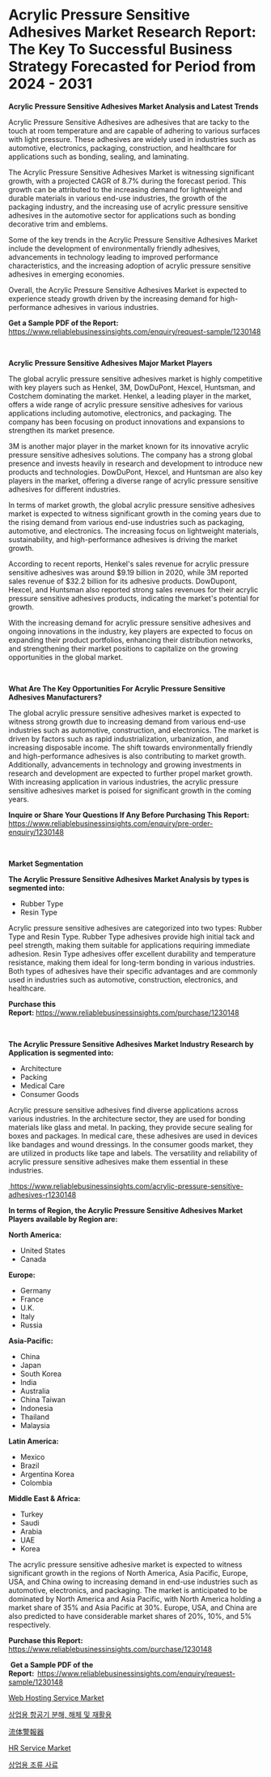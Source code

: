 <p><h1>Acrylic Pressure Sensitive Adhesives Market Research Report: The Key To Successful Business Strategy Forecasted for Period from 2024 - 2031</h1></p><p><strong>Acrylic Pressure Sensitive Adhesives Market Analysis and Latest Trends</strong></p>
<p><p>Acrylic Pressure Sensitive Adhesives are adhesives that are tacky to the touch at room temperature and are capable of adhering to various surfaces with light pressure. These adhesives are widely used in industries such as automotive, electronics, packaging, construction, and healthcare for applications such as bonding, sealing, and laminating.</p><p>The Acrylic Pressure Sensitive Adhesives Market is witnessing significant growth, with a projected CAGR of 8.7% during the forecast period. This growth can be attributed to the increasing demand for lightweight and durable materials in various end-use industries, the growth of the packaging industry, and the increasing use of acrylic pressure sensitive adhesives in the automotive sector for applications such as bonding decorative trim and emblems.</p><p>Some of the key trends in the Acrylic Pressure Sensitive Adhesives Market include the development of environmentally friendly adhesives, advancements in technology leading to improved performance characteristics, and the increasing adoption of acrylic pressure sensitive adhesives in emerging economies.</p><p>Overall, the Acrylic Pressure Sensitive Adhesives Market is expected to experience steady growth driven by the increasing demand for high-performance adhesives in various industries.</p></p>
<p><strong>Get a Sample PDF of the Report:&nbsp;</strong> <a href="https://www.reliablebusinessinsights.com/enquiry/request-sample/1230148">https://www.reliablebusinessinsights.com/enquiry/request-sample/1230148</a></p>
<p>&nbsp;</p>
<p><strong>Acrylic Pressure Sensitive Adhesives Major Market Players</strong></p>
<p><p>The global acrylic pressure sensitive adhesives market is highly competitive with key players such as Henkel, 3M, DowDuPont, Hexcel, Huntsman, and Costchem dominating the market. Henkel, a leading player in the market, offers a wide range of acrylic pressure sensitive adhesives for various applications including automotive, electronics, and packaging. The company has been focusing on product innovations and expansions to strengthen its market presence.</p><p>3M is another major player in the market known for its innovative acrylic pressure sensitive adhesives solutions. The company has a strong global presence and invests heavily in research and development to introduce new products and technologies. DowDuPont, Hexcel, and Huntsman are also key players in the market, offering a diverse range of acrylic pressure sensitive adhesives for different industries.</p><p>In terms of market growth, the global acrylic pressure sensitive adhesives market is expected to witness significant growth in the coming years due to the rising demand from various end-use industries such as packaging, automotive, and electronics. The increasing focus on lightweight materials, sustainability, and high-performance adhesives is driving the market growth.</p><p>According to recent reports, Henkel's sales revenue for acrylic pressure sensitive adhesives was around $9.19 billion in 2020, while 3M reported sales revenue of $32.2 billion for its adhesive products. DowDupont, Hexcel, and Huntsman also reported strong sales revenues for their acrylic pressure sensitive adhesives products, indicating the market's potential for growth.</p><p>With the increasing demand for acrylic pressure sensitive adhesives and ongoing innovations in the industry, key players are expected to focus on expanding their product portfolios, enhancing their distribution networks, and strengthening their market positions to capitalize on the growing opportunities in the global market.</p></p>
<p>&nbsp;</p>
<p><strong>What Are The Key Opportunities For Acrylic Pressure Sensitive Adhesives Manufacturers?</strong></p>
<p><p>The global acrylic pressure sensitive adhesives market is expected to witness strong growth due to increasing demand from various end-use industries such as automotive, construction, and electronics. The market is driven by factors such as rapid industrialization, urbanization, and increasing disposable income. The shift towards environmentally friendly and high-performance adhesives is also contributing to market growth. Additionally, advancements in technology and growing investments in research and development are expected to further propel market growth. With increasing application in various industries, the acrylic pressure sensitive adhesives market is poised for significant growth in the coming years.</p></p>
<p><strong>Inquire or Share Your Questions If Any Before Purchasing This Report:</strong> <a href="https://www.reliablebusinessinsights.com/enquiry/pre-order-enquiry/1230148">https://www.reliablebusinessinsights.com/enquiry/pre-order-enquiry/1230148</a></p>
<p>&nbsp;</p>
<p><strong>Market Segmentation</strong></p>
<p><strong>The Acrylic Pressure Sensitive Adhesives Market Analysis by types is segmented into:</strong></p>
<p><ul><li>Rubber Type</li><li>Resin Type</li></ul></p>
<p><p>Acrylic pressure sensitive adhesives are categorized into two types: Rubber Type and Resin Type. Rubber Type adhesives provide high initial tack and peel strength, making them suitable for applications requiring immediate adhesion. Resin Type adhesives offer excellent durability and temperature resistance, making them ideal for long-term bonding in various industries. Both types of adhesives have their specific advantages and are commonly used in industries such as automotive, construction, electronics, and healthcare.</p></p>
<p><strong>Purchase this Report:&nbsp;</strong><a href="https://www.reliablebusinessinsights.com/purchase/1230148">https://www.reliablebusinessinsights.com/purchase/1230148</a></p>
<p>&nbsp;</p>
<p><strong>The Acrylic Pressure Sensitive Adhesives Market Industry Research by Application is segmented into:</strong></p>
<p><ul><li>Architecture</li><li>Packing</li><li>Medical Care</li><li>Consumer Goods</li></ul></p>
<p><p>Acrylic pressure sensitive adhesives find diverse applications across various industries. In the architecture sector, they are used for bonding materials like glass and metal. In packing, they provide secure sealing for boxes and packages. In medical care, these adhesives are used in devices like bandages and wound dressings. In the consumer goods market, they are utilized in products like tape and labels. The versatility and reliability of acrylic pressure sensitive adhesives make them essential in these industries.</p></p>
<p><a href="https://www.reliablebusinessinsights.com/acrylic-pressure-sensitive-adhesives-r1230148">&nbsp;https://www.reliablebusinessinsights.com/acrylic-pressure-sensitive-adhesives-r1230148</a></p>
<p><strong>In terms of Region, the Acrylic Pressure Sensitive Adhesives Market Players available by Region are:</strong></p>
<p>
    <p> <strong> North America: </strong>
        <ul>
            <li>United States</li>
            <li>Canada</li>
        </ul>
        </p> 
    <p> <strong> Europe: </strong>
        <ul>
            <li>Germany</li>
            <li>France</li>
            <li>U.K.</li>
            <li>Italy</li>
            <li>Russia</li>
        </ul>
        </p> 
    <p> <strong> Asia-Pacific: </strong>
        <ul>
            <li>China</li>
            <li>Japan</li>
            <li>South Korea</li>
            <li>India</li>
            <li>Australia</li>
            <li>China Taiwan</li>
            <li>Indonesia</li>
            <li>Thailand</li>
            <li>Malaysia</li>
        </ul>
        </p> 
    <p> <strong> Latin America: </strong>
        <ul>
            <li>Mexico</li>
            <li>Brazil</li>
            <li>Argentina Korea</li>
            <li>Colombia</li>
        </ul>
        </p> 
    <p> <strong> Middle East & Africa: </strong>
        <ul>
            <li>Turkey</li>
            <li>Saudi</li>
            <li>Arabia</li>
            <li>UAE</li>
            <li>Korea</li>
        </ul>
    </p>
    </p>
<p><p>The acrylic pressure sensitive adhesive market is expected to witness significant growth in the regions of North America, Asia Pacific, Europe, USA, and China owing to increasing demand in end-use industries such as automotive, electronics, and packaging. The market is anticipated to be dominated by North America and Asia Pacific, with North America holding a market share of 35% and Asia Pacific at 30%. Europe, USA, and China are also predicted to have considerable market shares of 20%, 10%, and 5% respectively.</p></p>
<p><strong>Purchase this Report: </strong><a href="https://www.reliablebusinessinsights.com/purchase/1230148">https://www.reliablebusinessinsights.com/purchase/1230148</a></p>
<p>&nbsp;<strong>Get a Sample PDF of the Report:&nbsp;&nbsp;</strong><a href="https://www.reliablebusinessinsights.com/enquiry/request-sample/1230148">https://www.reliablebusinessinsights.com/enquiry/request-sample/1230148</a></p>
<p><strong></strong></p>
<p><p><a href="https://github.com/ChiragRp1/Market-Research-Report-List-5/blob/main/web-hosting-service-market.md">Web Hosting Service Market</a></p><p><a href="https://github.com/AlbertotDouglas44367/Market-Research-Report-List-2/blob/main/9571718129064.md">상업용 항공기 분해, 해체 및 재활용</a></p><p><a href="https://github.com/DwightHuels1/Market-Research-Report-List-2/blob/main/964994290250.md">流体警報器</a></p><p><a href="https://github.com/abdelrhmankishk22/Market-Research-Report-List-5/blob/main/hr-service-market.md">HR Service Market</a></p><p><a href="https://github.com/raap8632/Market-Research-Report-List-2/blob/main/5294219129065.md">상업용 조류 사료</a></p></p>